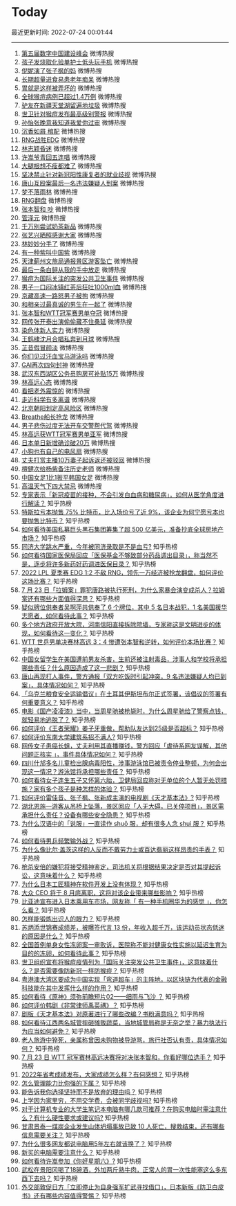# Today

最近更新时间: 2022-07-24 00:01:44

--- 
1. [第五届数字中国建设峰会](https://s.weibo.com/weibo?q=%23%E7%AC%AC%E4%BA%94%E5%B1%8A%E6%95%B0%E5%AD%97%E4%B8%AD%E5%9B%BD%E5%BB%BA%E8%AE%BE%E5%B3%B0%E4%BC%9A%23&Refer=top) 微博热搜
2. [孩子发烧取化验单护士低头玩手机](https://s.weibo.com/weibo?q=%23%E5%AD%A9%E5%AD%90%E5%8F%91%E7%83%A7%E5%8F%96%E5%8C%96%E9%AA%8C%E5%8D%95%E6%8A%A4%E5%A3%AB%E4%BD%8E%E5%A4%B4%E7%8E%A9%E6%89%8B%E6%9C%BA%23&Refer=top) 微博热搜
3. [倪妮演了张子枫的妈](https://s.weibo.com/weibo?q=%23%E5%80%AA%E5%A6%AE%E6%BC%94%E4%BA%86%E5%BC%A0%E5%AD%90%E6%9E%AB%E7%9A%84%E5%A6%88%23&Refer=top) 微博热搜
4. [长期超量进食易患老年痴呆](https://s.weibo.com/weibo?q=%23%E9%95%BF%E6%9C%9F%E8%B6%85%E9%87%8F%E8%BF%9B%E9%A3%9F%E6%98%93%E6%82%A3%E8%80%81%E5%B9%B4%E7%97%B4%E5%91%86%23&Refer=top) 微博热搜
5. [胃就是这样被弄坏的](https://s.weibo.com/weibo?q=%23%E8%83%83%E5%B0%B1%E6%98%AF%E8%BF%99%E6%A0%B7%E8%A2%AB%E5%BC%84%E5%9D%8F%E7%9A%84%23&Refer=top) 微博热搜
6. [全球猴痘病例已超过1.4万例](https://s.weibo.com/weibo?q=%23%E5%85%A8%E7%90%83%E7%8C%B4%E7%97%98%E7%97%85%E4%BE%8B%E5%B7%B2%E8%B6%85%E8%BF%871.4%E4%B8%87%E4%BE%8B%23&Refer=top) 微博热搜
7. [驴友在新疆天堂湖留遍地垃圾](https://s.weibo.com/weibo?q=%23%E9%A9%B4%E5%8F%8B%E5%9C%A8%E6%96%B0%E7%96%86%E5%A4%A9%E5%A0%82%E6%B9%96%E7%95%99%E9%81%8D%E5%9C%B0%E5%9E%83%E5%9C%BE%23&Refer=top) 微博热搜
8. [世卫针对猴痘发布最高级别警报](https://s.weibo.com/weibo?q=%23%E4%B8%96%E5%8D%AB%E9%92%88%E5%AF%B9%E7%8C%B4%E7%97%98%E5%8F%91%E5%B8%83%E6%9C%80%E9%AB%98%E7%BA%A7%E5%88%AB%E8%AD%A6%E6%8A%A5%23&Refer=top) 微博热搜
9. [孙怡张晚意我知道我爱你过审](https://s.weibo.com/weibo?q=%23%E5%AD%99%E6%80%A1%E5%BC%A0%E6%99%9A%E6%84%8F%E6%88%91%E7%9F%A5%E9%81%93%E6%88%91%E7%88%B1%E4%BD%A0%E8%BF%87%E5%AE%A1%23&Refer=top) 微博热搜
10. [沉香如屑 棺配](https://s.weibo.com/weibo?q=%23%E6%B2%89%E9%A6%99%E5%A6%82%E5%B1%91+%E6%A3%BA%E9%85%8D%23&Refer=top) 微博热搜
11. [RNG战胜EDG](https://s.weibo.com/weibo?q=%23RNG%E6%88%98%E8%83%9CEDG%23&Refer=top) 微博热搜
12. [林志颖昏迷](https://s.weibo.com/weibo?q=%23%E6%9E%97%E5%BF%97%E9%A2%96%E6%98%8F%E8%BF%B7%23&Refer=top) 微博热搜
13. [许嵩爷青回五连唱](https://s.weibo.com/weibo?q=%23%E8%AE%B8%E5%B5%A9%E7%88%B7%E9%9D%92%E5%9B%9E%E4%BA%94%E8%BF%9E%E5%94%B1%23&Refer=top) 微博热搜
14. [大腿根想不瘦都难了](https://s.weibo.com/weibo?q=%23%E5%A4%A7%E8%85%BF%E6%A0%B9%E6%83%B3%E4%B8%8D%E7%98%A6%E9%83%BD%E9%9A%BE%E4%BA%86%23&Refer=top) 微博热搜
15. [坚决禁止针对新冠阳性康复者的就业歧视](https://s.weibo.com/weibo?q=%23%E5%9D%9A%E5%86%B3%E7%A6%81%E6%AD%A2%E9%92%88%E5%AF%B9%E6%96%B0%E5%86%A0%E9%98%B3%E6%80%A7%E5%BA%B7%E5%A4%8D%E8%80%85%E7%9A%84%E5%B0%B1%E4%B8%9A%E6%AD%A7%E8%A7%86%23&Refer=top) 微博热搜
16. [唐山互殴案最后一名违法嫌疑人到案](https://s.weibo.com/weibo?q=%23%E5%94%90%E5%B1%B1%E4%BA%92%E6%AE%B4%E6%A1%88%E6%9C%80%E5%90%8E%E4%B8%80%E5%90%8D%E8%BF%9D%E6%B3%95%E5%AB%8C%E7%96%91%E4%BA%BA%E5%88%B0%E6%A1%88%23&Refer=top) 微博热搜
17. [梦不落雨林](https://s.weibo.com/weibo?q=%23%E6%A2%A6%E4%B8%8D%E8%90%BD%E9%9B%A8%E6%9E%97%23&Refer=top) 微博热搜
18. [RNG翻盘](https://s.weibo.com/weibo?q=%23RNG%E7%BF%BB%E7%9B%98%23&Refer=top) 微博热搜
19. [张本智和 吵](https://s.weibo.com/weibo?q=%23%E5%BC%A0%E6%9C%AC%E6%99%BA%E5%92%8C+%E5%90%B5%23&Refer=top) 微博热搜
20. [管泽元](https://s.weibo.com/weibo?q=%23%E7%AE%A1%E6%B3%BD%E5%85%83%23&Refer=top) 微博热搜
21. [千万别尝试奶茶新品](https://s.weibo.com/weibo?q=%23%E5%8D%83%E4%B8%87%E5%88%AB%E5%B0%9D%E8%AF%95%E5%A5%B6%E8%8C%B6%E6%96%B0%E5%93%81%23&Refer=top) 微博热搜
22. [张艺兴晒照感谢大家](https://s.weibo.com/weibo?q=%23%E5%BC%A0%E8%89%BA%E5%85%B4%E6%99%92%E7%85%A7%E6%84%9F%E8%B0%A2%E5%A4%A7%E5%AE%B6%23&Refer=top) 微博热搜
23. [林妙妙分手了](https://s.weibo.com/weibo?q=%23%E6%9E%97%E5%A6%99%E5%A6%99%E5%88%86%E6%89%8B%E4%BA%86%23&Refer=top) 微博热搜
24. [有一种紫叫中国紫](https://s.weibo.com/weibo?q=%23%E6%9C%89%E4%B8%80%E7%A7%8D%E7%B4%AB%E5%8F%AB%E4%B8%AD%E5%9B%BD%E7%B4%AB%23&Refer=top) 微博热搜
25. [天津蓟州文旅局通报景区游客坠亡](https://s.weibo.com/weibo?q=%23%E5%A4%A9%E6%B4%A5%E8%93%9F%E5%B7%9E%E6%96%87%E6%97%85%E5%B1%80%E9%80%9A%E6%8A%A5%E6%99%AF%E5%8C%BA%E6%B8%B8%E5%AE%A2%E5%9D%A0%E4%BA%A1%23&Refer=top) 微博热搜
26. [最后一条白鲟从我的手中放走](https://s.weibo.com/weibo?q=%23%E6%9C%80%E5%90%8E%E4%B8%80%E6%9D%A1%E7%99%BD%E9%B2%9F%E4%BB%8E%E6%88%91%E7%9A%84%E6%89%8B%E4%B8%AD%E6%94%BE%E8%B5%B0%23&Refer=top) 微博热搜
27. [猴痘为国际关注的突发公共卫生事件](https://s.weibo.com/weibo?q=%23%E7%8C%B4%E7%97%98%E4%B8%BA%E5%9B%BD%E9%99%85%E5%85%B3%E6%B3%A8%E7%9A%84%E7%AA%81%E5%8F%91%E5%85%AC%E5%85%B1%E5%8D%AB%E7%94%9F%E4%BA%8B%E4%BB%B6%23&Refer=top) 微博热搜
28. [男子一口闷冰镇红茶后狂吐1000ml血](https://s.weibo.com/weibo?q=%23%E7%94%B7%E5%AD%90%E4%B8%80%E5%8F%A3%E9%97%B7%E5%86%B0%E9%95%87%E7%BA%A2%E8%8C%B6%E5%90%8E%E7%8B%82%E5%90%901000ml%E8%A1%80%23&Refer=top) 微博热搜
29. [京藏高速一路怒男子被拘](https://s.weibo.com/weibo?q=%23%E4%BA%AC%E8%97%8F%E9%AB%98%E9%80%9F%E4%B8%80%E8%B7%AF%E6%80%92%E7%94%B7%E5%AD%90%E8%A2%AB%E6%8B%98%23&Refer=top) 微博热搜
30. [和相亲过最真诚的男生在一起了](https://s.weibo.com/weibo?q=%23%E5%92%8C%E7%9B%B8%E4%BA%B2%E8%BF%87%E6%9C%80%E7%9C%9F%E8%AF%9A%E7%9A%84%E7%94%B7%E7%94%9F%E5%9C%A8%E4%B8%80%E8%B5%B7%E4%BA%86%23&Refer=top) 微博热搜
31. [张本智和WTT冠军赛男单夺冠](https://s.weibo.com/weibo?q=%23%E5%BC%A0%E6%9C%AC%E6%99%BA%E5%92%8CWTT%E5%86%A0%E5%86%9B%E8%B5%9B%E7%94%B7%E5%8D%95%E5%A4%BA%E5%86%A0%23&Refer=top) 微博热搜
32. [网传张开泰出演偷偷藏不住桑延](https://s.weibo.com/weibo?q=%23%E7%BD%91%E4%BC%A0%E5%BC%A0%E5%BC%80%E6%B3%B0%E5%87%BA%E6%BC%94%E5%81%B7%E5%81%B7%E8%97%8F%E4%B8%8D%E4%BD%8F%E6%A1%91%E5%BB%B6%23&Refer=top) 微博热搜
33. [染色体新人实力](https://s.weibo.com/weibo?q=%23%E6%9F%93%E8%89%B2%E4%BD%93%E6%96%B0%E4%BA%BA%E5%AE%9E%E5%8A%9B%23&Refer=top) 微博热搜
34. [王鹤棣沈月合唱私奔到月球](https://s.weibo.com/weibo?q=%23%E7%8E%8B%E9%B9%A4%E6%A3%A3%E6%B2%88%E6%9C%88%E5%90%88%E5%94%B1%E7%A7%81%E5%A5%94%E5%88%B0%E6%9C%88%E7%90%83%23&Refer=top) 微博热搜
35. [芷昔假冒颜淡](https://s.weibo.com/weibo?q=%23%E8%8A%B7%E6%98%94%E5%81%87%E5%86%92%E9%A2%9C%E6%B7%A1%23&Refer=top) 微博热搜
36. [你们见过汗血宝马游泳吗](https://s.weibo.com/weibo?q=%23%E4%BD%A0%E4%BB%AC%E8%A7%81%E8%BF%87%E6%B1%97%E8%A1%80%E5%AE%9D%E9%A9%AC%E6%B8%B8%E6%B3%B3%E5%90%97%23&Refer=top) 微博热搜
37. [GAI再次四句封神](https://s.weibo.com/weibo?q=%23GAI%E5%86%8D%E6%AC%A1%E5%9B%9B%E5%8F%A5%E5%B0%81%E7%A5%9E%23&Refer=top) 微博热搜
38. [武汉东西湖区公务员购房可补贴15万](https://s.weibo.com/weibo?q=%23%E6%AD%A6%E6%B1%89%E4%B8%9C%E8%A5%BF%E6%B9%96%E5%8C%BA%E5%85%AC%E5%8A%A1%E5%91%98%E8%B4%AD%E6%88%BF%E5%8F%AF%E8%A1%A5%E8%B4%B415%E4%B8%87%23&Refer=top) 微博热搜
39. [林高远心态](https://s.weibo.com/weibo?q=%23%E6%9E%97%E9%AB%98%E8%BF%9C%E5%BF%83%E6%80%81%23&Refer=top) 微博热搜
40. [看把老外震惊的](https://s.weibo.com/weibo?q=%23%E7%9C%8B%E6%8A%8A%E8%80%81%E5%A4%96%E9%9C%87%E6%83%8A%E7%9A%84%23&Refer=top) 微博热搜
41. [走近科学有多离谱](https://s.weibo.com/weibo?q=%23%E8%B5%B0%E8%BF%91%E7%A7%91%E5%AD%A6%E6%9C%89%E5%A4%9A%E7%A6%BB%E8%B0%B1%23&Refer=top) 微博热搜
42. [北京朝阳划定高风险区](https://s.weibo.com/weibo?q=%23%E5%8C%97%E4%BA%AC%E6%9C%9D%E9%98%B3%E5%88%92%E5%AE%9A%E9%AB%98%E9%A3%8E%E9%99%A9%E5%8C%BA%23&Refer=top) 微博热搜
43. [Breathe船长抢龙](https://s.weibo.com/weibo?q=%23Breathe%E8%88%B9%E9%95%BF%E6%8A%A2%E9%BE%99%23&Refer=top) 微博热搜
44. [男子悲伤过度无法开车交警帮代驾](https://s.weibo.com/weibo?q=%23%E7%94%B7%E5%AD%90%E6%82%B2%E4%BC%A4%E8%BF%87%E5%BA%A6%E6%97%A0%E6%B3%95%E5%BC%80%E8%BD%A6%E4%BA%A4%E8%AD%A6%E5%B8%AE%E4%BB%A3%E9%A9%BE%23&Refer=top) 微博热搜
45. [林高远获WTT冠军赛男单亚军](https://s.weibo.com/weibo?q=%23%E6%9E%97%E9%AB%98%E8%BF%9C%E8%8E%B7WTT%E5%86%A0%E5%86%9B%E8%B5%9B%E7%94%B7%E5%8D%95%E4%BA%9A%E5%86%9B%23&Refer=top) 微博热搜
46. [日本单日新增确诊破20万](https://s.weibo.com/weibo?q=%23%E6%97%A5%E6%9C%AC%E5%8D%95%E6%97%A5%E6%96%B0%E5%A2%9E%E7%A1%AE%E8%AF%8A%E7%A0%B420%E4%B8%87%23&Refer=top) 微博热搜
47. [小狗也有自己的电风扇](https://s.weibo.com/weibo?q=%23%E5%B0%8F%E7%8B%97%E4%B9%9F%E6%9C%89%E8%87%AA%E5%B7%B1%E7%9A%84%E7%94%B5%E9%A3%8E%E6%89%87%23&Refer=top) 微博热搜
48. [丈夫打赏主播10万妻子起诉返还被驳回](https://s.weibo.com/weibo?q=%23%E4%B8%88%E5%A4%AB%E6%89%93%E8%B5%8F%E4%B8%BB%E6%92%AD10%E4%B8%87%E5%A6%BB%E5%AD%90%E8%B5%B7%E8%AF%89%E8%BF%94%E8%BF%98%E8%A2%AB%E9%A9%B3%E5%9B%9E%23&Refer=top) 微博热搜
49. [檀健次给杨紫备注历史老师](https://s.weibo.com/weibo?q=%23%E6%AA%80%E5%81%A5%E6%AC%A1%E7%BB%99%E6%9D%A8%E7%B4%AB%E5%A4%87%E6%B3%A8%E5%8E%86%E5%8F%B2%E8%80%81%E5%B8%88%23&Refer=top) 微博热搜
50. [中国女足1比1扳平韩国女足](https://s.weibo.com/weibo?q=%23%E4%B8%AD%E5%9B%BD%E5%A5%B3%E8%B6%B31%E6%AF%941%E6%89%B3%E5%B9%B3%E9%9F%A9%E5%9B%BD%E5%A5%B3%E8%B6%B3%23&Refer=top) 微博热搜
51. [高温天气下四大禁忌](https://s.weibo.com/weibo?q=%23%E9%AB%98%E6%B8%A9%E5%A4%A9%E6%B0%94%E4%B8%8B%E5%9B%9B%E5%A4%A7%E7%A6%81%E5%BF%8C%23&Refer=top) 微博热搜
52. [专家表示「新冠疫苗的接种，不会引发白血病和糖尿病」，如何从医学角度进行解读？](https://www.zhihu.com/question/544921229) 知乎热榜
53. [特斯拉亏本抛售 75% 比特币，比入场价亏了近 9%，该企业为何宁愿亏本也要抛售比特币？](https://www.zhihu.com/question/544497312) 知乎热榜
54. [如何看待美国私募巨头黑石集团筹集了超 500 亿美元，准备抄底全球房地产市场？](https://www.zhihu.com/question/544864005) 知乎热榜
55. [同济大学跳水严重，今年被同济录取是不是血亏?](https://www.zhihu.com/question/544352743) 知乎热榜
56. [如何看待国家医保局回应「医保基金不够致部分药品调出目录」，称当然不是，逐步将许多新药好药调进医保目录？](https://www.zhihu.com/question/544876996) 知乎热榜
57. [2022 LPL 夏季赛 EDG 1:2 不敌 RNG，领先一万经济被抢龙翻盘，如何评价这场比赛？](https://www.zhihu.com/question/544952643) 知乎热榜
58. [7 月 23 日「拉姆案」罪犯唐路被执行死刑，为什么家暴会演变成杀人？拉姆案还有哪些方面值得深思？](https://www.zhihu.com/question/544866536) 知乎热榜
59. [疑似牌位供奉者吴啊萍共供奉了 6 个牌位，其中 5 名日本战犯，1 名美国援华志愿者，如何看待此事？](https://www.zhihu.com/question/544773680) 知乎热榜
60. [多个地方政府开放大院，河南信阳直接拆除院墙，专家称这是文明进步的体现，如何看待这一变化？](https://www.zhihu.com/question/544661857) 知乎热榜
61. [WTT 世乒男单决赛林高远 3：4 惨遭张本智和逆转，如何评价本场比赛？](https://www.zhihu.com/question/544961947) 知乎热榜
62. [中国女留学生在美国遭前男友杀害，生前还被注射毒品，涉事人和学校将承担哪些责任？什么原因造成了这一悲剧？](https://www.zhihu.com/question/544938196) 知乎热榜
63. [唐山再现打人事件，警方通报「双方吃饭时引起冲突，9 名违法嫌疑人均已到案」，具体情况如何？](https://www.zhihu.com/question/544908461) 知乎热榜
64. [「乌克兰粮食安全运输倡议」在土耳其伊斯坦布尔正式签署，该倡议的签署有何重要意义？](https://www.zhihu.com/question/544811184) 知乎热榜
65. [电影《国产凌凌漆》当中，当周星驰被枪毙时，为什么周星驰给了警察点钱，就轻易地逃脱了？](https://www.zhihu.com/question/28600649) 知乎热榜
66. [如何评价《王者荣耀》姜子牙重做，帮助队友达到25级是否超标？](https://www.zhihu.com/question/544839648) 知乎热榜
67. [如何评价东南大学建筑系招不满人?](https://www.zhihu.com/question/544555904) 知乎热榜
68. [网传女子患癌长蛆，丈夫利用其直播赚钱，警方回应「虐待系网友误解，其他问题正核实 」，事件具体情况如何？](https://www.zhihu.com/question/544692653) 知乎热榜
69. [四川什邡多名儿童检出腺病毒阳性，涉事游泳馆已被责令停业整顿，为何会出现这一情况？游泳馆将承担哪些责任？](https://www.zhihu.com/question/544892786) 知乎热榜
70. [如何看待女子连生五子又怀第六胎，卫健局回应称对无单位的个人暂无处罚措施？家有多个孩子是种怎样的体验？](https://www.zhihu.com/question/544724225) 知乎热榜
71. [如何评价雷佳音、张子枫、张新成主演的电视剧《天才基本法》?](https://www.zhihu.com/question/413434670) 知乎热榜
72. [湖北恩施一游客从吊桥上坠落，景区回应「人无大碍，已关停项目」，景区需承担什么责任？设备有哪些安全隐患？](https://www.zhihu.com/question/544915280) 知乎热榜
73. [为什么汉语中的「说服」一直读作 shuō 服，却有很多人念 shuì 服？](https://www.zhihu.com/question/313282154) 知乎热榜
74. [如何看待男乒频繁输外战？](https://www.zhihu.com/question/544478600) 知乎热榜
75. [为什么像比尔·盖茨这样的人反而不戴劳力士或百达翡丽这样昂贵的手表？](https://www.zhihu.com/question/420037280) 知乎热榜
76. [枪杀安倍的嫌犯将接受精神鉴定，司法机关将根据结果决定是否对其提起诉讼，这意味着什么？](https://www.zhihu.com/question/544895109) 知乎热榜
77. [为什么日本工匠精神在软件开发上没有体现？](https://www.zhihu.com/question/544124280) 知乎热榜
78. [大众 CEO 将于 8 月底离职，这将对该企业带来哪些影响？](https://www.zhihu.com/question/544847771) 知乎热榜
79. [比亚迪宣布进入日本乘用车市场，网友称「 有一种手机圈华为的感觉 」，你怎么看？](https://www.zhihu.com/question/544607306) 知乎热榜
80. [怎样能锻炼出识人的眼力？](https://www.zhihu.com/question/488106877) 知乎热榜
81. [苏炳添世锦赛成绩差，被曝签代言 13 份，年收入超千万，该运动员状态低迷的原因是什么？](https://www.zhihu.com/question/543946224) 知乎热榜
82. [全国首例单身女性冻卵案一审败诉，医院称不能对健康女性实施以延迟生育为目的的冻卵，如何看待此事？](https://www.zhihu.com/question/544928802) 知乎热榜
83. [世卫组织宣布将猴痘疫情列为「国际关注突发公共卫生事件」，这意味着什么？是否需要像防新冠一样防猴痘？](https://www.zhihu.com/question/544967961) 知乎热榜
84. [粤港澳大湾区要成为中国实现「弯道超车」的主阵地，以区块链为代表的金融科技能在其中发挥什么样的作用？](https://www.zhihu.com/question/544288961) 知乎热榜
85. [如何看待《原神》须弥前瞻短片02——细雨与飞沙 ？](https://www.zhihu.com/question/544956610) 知乎热榜
86. [如何评价韩剧《非常律师禹英禑》？](https://www.zhihu.com/question/540515199) 知乎热榜
87. [剧版《天才基本法》对原著进行了哪些改编？书粉满意吗？](https://www.zhihu.com/question/544771902) 知乎热榜
88. [如何看待江西两名城管摔砸摊贩蔬菜，当地城管局称是无奈之举？暴力执法行为应当如何避免？](https://www.zhihu.com/question/544743196) 知乎热榜
89. [老人旅游中猝死，亲属称曾因未购物被导游骂，旅行社否认有责，具体情况如何？](https://www.zhihu.com/question/544912550) 知乎热榜
90. [7 月 23 日 WTT 冠军赛林高远决赛将对决张本智和，你看好哪位选手？](https://www.zhihu.com/question/544857963) 知乎热榜
91. [2022年省考成绩发布，大家成绩怎么样？有何感想？](https://www.zhihu.com/question/544651744) 知乎热榜
92. [怎么管理能力比你强的下属？](https://www.zhihu.com/question/277993916) 知乎热榜
93. [能告诉我你选择坚持而不是放弃的理由吗？](https://www.zhihu.com/question/544506176) 知乎热榜
94. [上学因为家里穷，不用交学费，会被同学歧视吗?](https://www.zhihu.com/question/544727249) 知乎热榜
95. [对于计算机专业的大学生笔记本电脑有哪几款可推荐？在购买电脑时需注意什么？有什么硬性要求或建议吗?](https://www.zhihu.com/question/399089232) 知乎热榜
96. [甘肃景泰一煤炭企业发生山体坍塌事故已致 10 人死亡，搜救结束，还有哪些信息需要关注？](https://www.zhihu.com/question/544933022) 知乎热榜
97. [为什么很多网友都说电脑用5年左右就该换了？](https://www.zhihu.com/question/521171582) 知乎热榜
98. [新买的电脑需要注意什么？](https://www.zhihu.com/question/46945957) 知乎热榜
99. [如何看待许嵩参加《你好星期六》?](https://www.zhihu.com/question/541095540) 知乎热榜
100. [武松在景阳冈喝了18碗酒，外加两斤熟牛肉，正常人的胃一次性能塞这么多东西下去吗？](https://www.zhihu.com/question/36171900) 知乎热榜
101. [外交部敦促日方「立即停止为自身强军扩武寻找借口」，日本新版《防卫白皮书》还有哪些内容值得警惕？](https://www.zhihu.com/question/544761493) 知乎热榜
